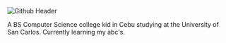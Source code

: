 ![Github Header](https://github.com/user-attachments/assets/19282637-cdbd-4edd-a767-e85cc201fd21)

A BS Computer Science college kid in Cebu studying at the University of San Carlos. 
Currently learning my abc's.

